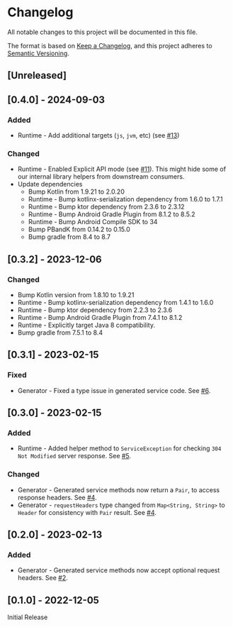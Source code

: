 # Changelog

All notable changes to this project will be documented in this file.

The format is based on [Keep a Changelog](https://keepachangelog.com/en/1.0.0/), and this project adheres to [Semantic Versioning](https://semver.org/spec/v2.0.0.html).

## [Unreleased]

## [0.4.0] - 2024-09-03

### Added

 * Runtime - Add additional targets (`js`, `jvm`, etc) (see [#13](https://github.com/collectiveidea/twirp-kmm/pull/13))

### Changed

 * Runtime - Enabled Explicit API mode (see [#11](https://github.com/collectiveidea/twirp-kmm/pull/11)). This
   might hide some of our internal library helpers from downstream consumers.
 * Update dependencies
   * Bump Kotlin from 1.9.21 to 2.0.20
   * Runtime - Bump kotlinx-serialization dependency from 1.6.0 to 1.7.1
   * Runtime - Bump ktor dependency from 2.3.6 to 2.3.12
   * Runtime - Bump Android Gradle Plugin from 8.1.2 to 8.5.2
   * Runtime - Bump Android Compile SDK to 34
   * Bump PBandK from 0.14.2 to 0.15.0
   * Bump gradle from 8.4 to 8.7

## [0.3.2] - 2023-12-06

### Changed

 * Bump Kotlin version from 1.8.10 to 1.9.21
 * Runtime - Bump kotlinx-serialization dependency from 1.4.1 to 1.6.0
 * Runtime - Bump ktor dependency from 2.2.3 to 2.3.6
 * Runtime - Bump Android Gradle Plugin from 7.4.1 to 8.1.2
 * Runtime - Explicitly target Java 8 compatibility.
 * Bump gradle from 7.5.1 to 8.4

## [0.3.1] - 2023-02-15

### Fixed

 * Generator - Fixed a type issue in generated service code. See [#6](https://github.com/collectiveidea/twirp-kmm/pull/6).

## [0.3.0] - 2023-02-15

### Added

 * Runtime - Added helper method to `ServiceException` for checking `304 Not Modified` server response. See [#5](https://github.com/collectiveidea/twirp-kmm/pull/5).

### Changed

 * Generator - Generated service methods now return a `Pair`, to access response headers. See [#4](https://github.com/collectiveidea/twirp-kmm/pull/4).
 * Generator - `requestHeaders` type changed from `Map<String, String>` to `Header` for consistency with `Pair` result. See [#4](https://github.com/collectiveidea/twirp-kmm/pull/4).

## [0.2.0] - 2023-02-13

### Added

 * Generator - Generated service methods now accept optional request headers. See [#2](https://github.com/collectiveidea/twirp-kmm/pull/2).

## [0.1.0] - 2022-12-05

Initial Release
